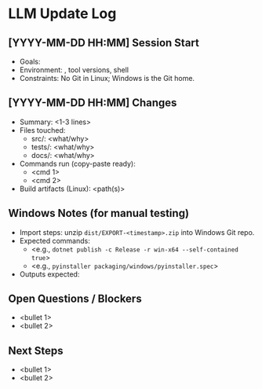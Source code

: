 # LLM Update Log

## [YYYY-MM-DD HH:MM] Session Start
- Goals: <short goals>
- Environment: <Linux distro>, tool versions, shell
- Constraints: No Git in Linux; Windows is the Git home.

## [YYYY-MM-DD HH:MM] Changes
- Summary: <1-3 lines>
- Files touched:
  - src/<path>: <what/why>
  - tests/<path>: <what/why>
  - docs/<path>: <what/why>
- Commands run (copy-paste ready):
  - <cmd 1>
  - <cmd 2>
- Build artifacts (Linux): <path(s)>

## Windows Notes (for manual testing)
- Import steps: unzip `dist/EXPORT-<timestamp>.zip` into Windows Git repo.
- Expected commands:
  - <e.g., `dotnet publish -c Release -r win-x64 --self-contained true`>
  - <e.g., `pyinstaller packaging/windows/pyinstaller.spec`>
- Outputs expected: <paths>

## Open Questions / Blockers
- <bullet 1>
- <bullet 2>

## Next Steps
- <bullet 1>
- <bullet 2>